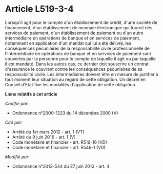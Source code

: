 # Article L519-3-4

Lorsqu'il agit pour le compte d'un établissement de crédit, d'une société de financement, d'un établissement de monnaie
électronique qui fournit des services de paiement, d'un établissement de paiement ou d'un autre intermédiaire en opérations
de banque et en services de paiement, notamment en application d'un mandat qui lui a été délivré, les conséquences
pécuniaires de la responsabilité civile professionnelle de l'intermédiaire en opérations de banque et en services de paiement
sont couvertes par la personne pour le compte de laquelle il agit ou par laquelle il est mandaté. Dans les autres cas, ce
dernier doit souscrire un contrat d'assurance le couvrant contre les conséquences pécuniaires de sa responsabilité civile.
Les intermédiaires doivent être en mesure de justifier à tout moment leur situation au regard de cette obligation. Un décret
en Conseil d'Etat fixe les modalités d'application de cette obligation.

**Liens relatifs à cet article**

_Codifié par_:

  - Ordonnance n°2000-1223 du 14 décembre 2000 (V)

_Cité par_:

  - Arrêté du 1er mars 2012 - art. 1 (VT)
  - Arrêté du 9 juin 2016 - art. 1 (V)
  - Code monétaire et financier - art. R519-16 (VD)
  - Code monétaire et financier - art. R546-1 (VD)

_Modifié par_:

  - Ordonnance n°2013-544 du 27 juin 2013 - art. 4
